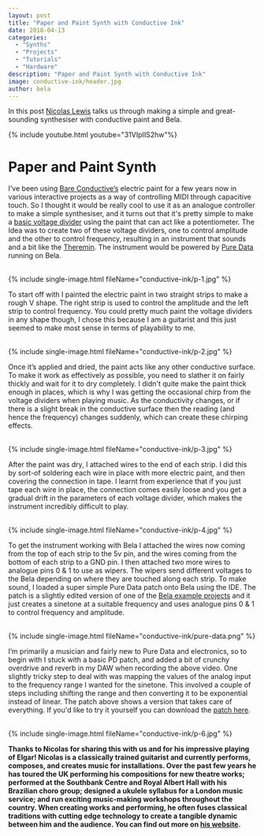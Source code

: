```yaml
---
layout: post
title: "Paper and Paint Synth with Conductive Ink"
date: 2018-04-13
categories:
  - "Synths"
  - "Projects"
  - "Tutorials"
  - "Hardware"
description: "Paper and Paint Synth with Conductive Ink"
image: conductive-ink/header.jpg
author: bela
---
```


In this post [Nicolas Lewis](http://nicolaslewis.com/) talks us through making a simple and great-sounding synthesiser with conductive paint and Bela.

{% include youtube.html youtube="31VIpIIS2hw"%}

# Paper and Paint Synth

I’ve been using [Bare Conductive’s](https://www.bareconductive.com/) electric paint for a few years now in various interactive projects as a way of controlling MIDI through capacitive touch. So I thought it would be really cool to use it as an analogue controller to make a simple synthesiser, and it turns out that it's pretty simple to make a [basic voltage divider](https://www.bareconductive.com/make/making-a-potentiometer-with-electric-paint/) using the paint that can act like a potentiometer.
The Idea was to create two of these voltage dividers, one to control amplitude and the other to control frequency, resulting in an instrument that sounds and a bit like the [Theremin](http://120years.net/the-thereminleon-termensoviet-union1922/). The instrument would be powered by [Pure Data](https://github.com/BelaPlatform/Bela/wiki/Running-Puredata-patches-on-Bela) running on Bela.
<br />
<br />

{% include single-image.html fileName="conductive-ink/p-1.jpg" %}

To start off with I painted the electric paint in two straight strips to make a rough V shape. The right strip is used to control the amplitude and the left strip to control frequency. You could pretty much paint the voltage dividers in any shape though, I chose this because I am a guitarist and this just seemed to make most sense in terms of playability to me. 
<br />
<br />

{% include single-image.html fileName="conductive-ink/p-2.jpg" %}


Once it’s applied and dried, the paint acts like any other conductive surface. To make it work as effectively as possible, you need to slather it on fairly thickly and wait for it to dry completely. I didn't quite make the paint thick enough in places, which is why I was getting the occasional chirp from the voltage dividers when playing music. As the conductivity changes, or if there is a slight break in the conductive surface then the reading (and hence the frequency) changes suddenly, which can create these chirping effects.
<br />
<br />

{% include single-image.html fileName="conductive-ink/p-3.jpg" %}

After the paint was dry, I attached wires to the end of each strip. I did this by sort-of soldering each wire in place with more electric paint, and then covering the connection in tape. I learnt from experience that if you just tape each wire in place, the connection comes easily loose and you get a gradual drift in the parameters of each voltage divider, which makes the instrument incredibly difficult to play.
<br />
<br />

{% include single-image.html fileName="conductive-ink/p-4.jpg" %}

To get the instrument working with Bela I attached the wires now coming from the top of each strip to the 5v pin, and the wires coming from the bottom of each strip to a GND pin. I then attached two more wires to analogue pins 0 & 1 to use as wipers. The wipers send different voltages to the Bela depending on where they are touched along each strip. To make sound, I loaded a super simple Pure Data patch onto Bela using the IDE. The patch is a slightly edited version of one of the [Bela example projects](https://github.com/BelaPlatform/Bela/tree/master/examples/08-PureData) and it just creates a sinetone at a suitable frequency and uses analogue pins 0 & 1 to control frequency and amplitude. 
<br />
<br />

{% include single-image.html fileName="conductive-ink/pure-data.png" %}

I’m primarily a musician and fairly new to Pure Data and electronics, so to begin with I stuck with a basic PD patch, and added a bit of crunchy overdrive and reverb in my DAW when recording the above video. 
One slightly tricky step to deal with was mapping the values of the analog input to the frequency range I wanted for the sinetone.
This involved a couple of steps including shifting the range and then converting it to be exponential instead of linear.
The patch above shows a version that takes care of everything. If you'd like to try it yourself you can download the [patch here](https://github.com/roberthjack/Bela-examples/tree/master/Pure-data/conductive-ink-synth).
<br />
<br />

{% include single-image.html fileName="conductive-ink/p-6.jpg" %}

**Thanks to Nicolas for sharing this with us and for his impressive playing of Elgar! Nicolas is a classically trained guitarist and currently performs, composes, and creates music for installations. Over the past few years he has toured the UK performing his compositions for new theatre works; performed at the Southbank Centre and Royal Albert Hall with his Brazilian choro group; designed a ukulele syllabus for a London music service; and run exciting music-making workshops throughout the country. When creating works and performing, he often fuses classical traditions with cutting edge technology to create a tangible dynamic between him and the audience. You can find out more on [his website](http://nicolaslewis.com/).**



